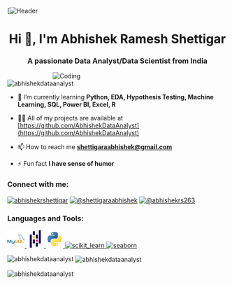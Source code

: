 [![Header](https://blog.drumup.io/wp-content/uploads/2018/02/source.gif)
<h1 align="center">Hi 👋, I'm Abhishek Ramesh Shettigar</h1>
<h3 align="center">A passionate Data Analyst/Data Scientist from India</h3>
<img align="right" alt="Coding" width="400" src="https://www.sarvika.com/wp-content/uploads/2021/03/Backend-Developer-Python-GIF-Dribble.gif">

<p align="left"> <img src="https://komarev.com/ghpvc/?username=abhishekdataanalyst&label=Profile%20views&color=0e75b6&style=flat" alt="abhishekdataanalyst" /> </p>

- 🌱 I’m currently learning **Python, EDA, Hypothesis Testing, Machine Learning, SQL, Power BI, Excel, R**

- 👨‍💻 All of my projects are available at [https://github.com/AbhishekDataAnalyst](https://github.com/AbhishekDataAnalyst)

- 📫 How to reach me **shettigaraabhishek@gmail.com**

- ⚡ Fun fact **I have sense of humor**

<h3 align="left">Connect with me:</h3>
<p align="left">
<a href="https://linkedin.com/in/abhishekrshettigar" target="blank"><img align="center" src="https://raw.githubusercontent.com/rahuldkjain/github-profile-readme-generator/master/src/images/icons/Social/linked-in-alt.svg" alt="abhishekrshettigar" height="30" width="40" /></a>
<a href="https://medium.com/@shettigaraabhishek" target="blank"><img align="center" src="https://raw.githubusercontent.com/rahuldkjain/github-profile-readme-generator/master/src/images/icons/Social/medium.svg" alt="@shettigaraabhishek" height="30" width="40" /></a>
<a href="https://www.youtube.com/c/@abhishekrs263" target="blank"><img align="center" src="https://raw.githubusercontent.com/rahuldkjain/github-profile-readme-generator/master/src/images/icons/Social/youtube.svg" alt="@abhishekrs263" height="30" width="40" /></a>
</p>

<h3 align="left">Languages and Tools:</h3>
<p align="left"> <a href="https://www.mysql.com/" target="_blank" rel="noreferrer"> <img src="https://raw.githubusercontent.com/devicons/devicon/master/icons/mysql/mysql-original-wordmark.svg" alt="mysql" width="40" height="40"/> </a> <a href="https://pandas.pydata.org/" target="_blank" rel="noreferrer"> <img src="https://raw.githubusercontent.com/devicons/devicon/2ae2a900d2f041da66e950e4d48052658d850630/icons/pandas/pandas-original.svg" alt="pandas" width="40" height="40"/> </a> <a href="https://www.python.org" target="_blank" rel="noreferrer"> <img src="https://raw.githubusercontent.com/devicons/devicon/master/icons/python/python-original.svg" alt="python" width="40" height="40"/> </a> <a href="https://scikit-learn.org/" target="_blank" rel="noreferrer"> <img src="https://upload.wikimedia.org/wikipedia/commons/0/05/Scikit_learn_logo_small.svg" alt="scikit_learn" width="40" height="40"/> </a> <a href="https://seaborn.pydata.org/" target="_blank" rel="noreferrer"> <img src="https://seaborn.pydata.org/_images/logo-mark-lightbg.svg" alt="seaborn" width="40" height="40"/> </a> </p>

<p><img align="left" src="https://github-readme-stats.vercel.app/api/top-langs?username=abhishekdataanalyst&show_icons=true&locale=en&layout=compact" alt="abhishekdataanalyst" /></p>

<p>&nbsp;<img align="center" src="https://github-readme-stats.vercel.app/api?username=abhishekdataanalyst&show_icons=true&locale=en" alt="abhishekdataanalyst" /></p>

<p><img align="center" src="https://github-readme-streak-stats.herokuapp.com/?user=abhishekdataanalyst&" alt="abhishekdataanalyst" /></p>
